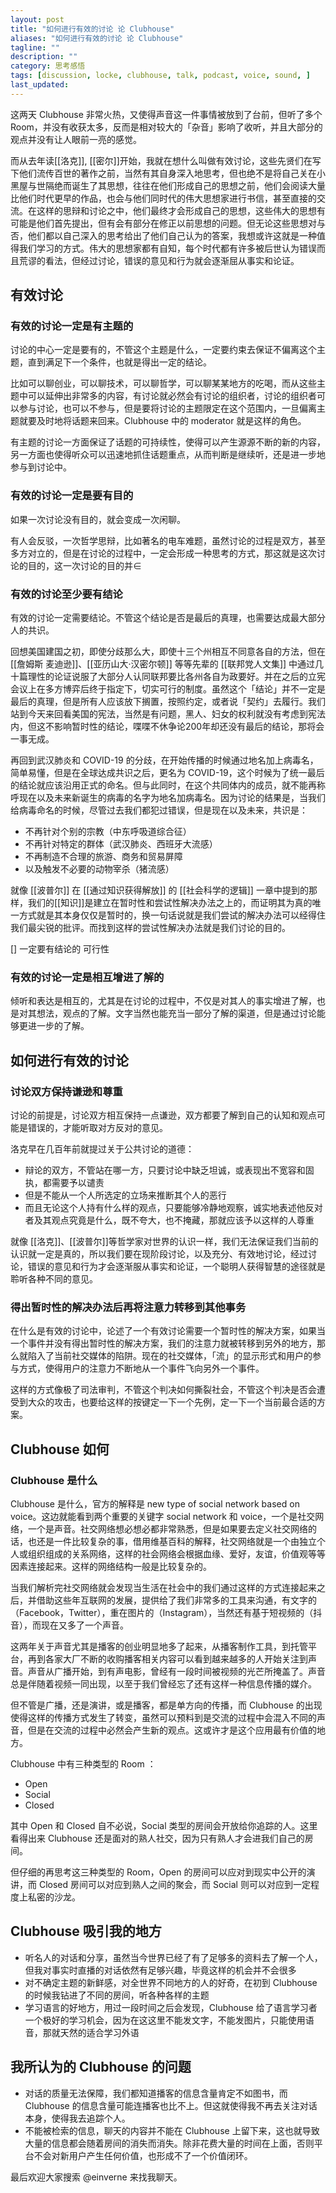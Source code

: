 ```yaml
---
layout: post
title: "如何进行有效的讨论 论 Clubhouse"
aliases: "如何进行有效的讨论 论 Clubhouse"
tagline: ""
description: ""
category: 思考感悟
tags: [discussion, locke, clubhouse, talk, podcast, voice, sound, ]
last_updated: 
---
```



这两天 Clubhouse 非常火热，又使得声音这一件事情被放到了台前，但听了多个 Room，并没有收获太多，反而是相对较大的「杂音」影响了收听，并且大部分的观点并没有让人眼前一亮的感觉。

而从去年读[[洛克]], [[密尔]]开始，我就在想什么叫做有效讨论，这些先贤们在写下他们流传百世的著作之前，当然有其自身深入地思考，但也绝不是将自己关在小黑屋与世隔绝而诞生了其思想，往往在他们形成自己的思想之前，他们会阅读大量比他们时代更早的作品，也会与他们同时代的伟大思想家进行书信，甚至直接的交流。在这样的思辩和讨论之中，他们最终才会形成自己的思想，这些伟大的思想有可能是他们首先提出，但有会有部分在修正以前思想的问题。但无论这些思想对与否，他们都以自己深入的思考给出了他们自己认为的答案，我想或许这就是一种值得我们学习的方式。伟大的思想家都有自知，每个时代都有许多被后世认为错误而且荒谬的看法，但经过讨论，错误的意见和行为就会逐渐屈从事实和论证。

## 有效讨论

### 有效的讨论一定是有主题的
讨论的中心一定是要有的，不管这个主题是什么，一定要约束去保证不偏离这个主题，直到满足下一个条件，也就是得出一定的结论。

比如可以聊创业，可以聊技术，可以聊哲学，可以聊某某地方的吃喝，而从这些主题中可以延伸出非常多的内容，有讨论就必然会有讨论的组织者，讨论的组织者可以参与讨论，也可以不参与，但是要将讨论的主题限定在这个范围内，一旦偏离主题就要及时地将话题来回来。Clubhouse 中的 moderator 就是这样的角色。

有主题的讨论一方面保证了话题的可持续性，使得可以产生源源不断的新的内容，另一方面也使得听众可以迅速地抓住话题重点，从而判断是继续听，还是进一步地参与到讨论中。
 
### 有效的讨论一定是要有目的
如果一次讨论没有目的，就会变成一次闲聊。

有人会反驳，一次哲学思辩，比如著名的电车难题，虽然讨论的过程是双方，甚至多方对立的，但是在讨论的过程中，一定会形成一种思考的方式，那这就是这次讨论的目的，这一次讨论的目的并∈

### 有效的讨论至少要有结论
有效的讨论一定需要结论。不管这个结论是否是最后的真理，也需要达成最大部分人的共识。

回想美国建国之初，即使分歧那么大，即使十三个州相互不同意各自的方法，但在 [[詹姆斯 麦迪逊]]、[[亚历山大·汉密尔顿]] 等等先辈的 [[联邦党人文集]] 中通过几十篇理性的论证说服了大部分人认同联邦要比各州各自为政要好。并在之后的立宪会议上在多方博弈后终于指定下，切实可行的制度。虽然这个「结论」并不一定是最后的真理，但是所有人应该放下搁置，按照约定，或者说「契约」去履行。我们站到今天来回看美国的宪法，当然是有问题，黑人、妇女的权利就没有考虑到宪法内，但这不影响暂时性的结论，喋喋不休争论200年却还没有最后的结论，那将会一事无成。

再回到武汉肺炎和 COVID-19 的分歧，在开始传播的时候通过地名加上病毒名，简单易懂，但是在全球达成共识之后，更名为 COVID-19，这个时候为了统一最后的结论就应该沿用正式的命名。但与此同时，在这个共同体内的成员，就不能再称呼现在以及未来新诞生的病毒的名字为地名加病毒名。因为讨论的结果是，当我们给病毒命名的时候，尽管过去我们都犯过错误，但是现在以及未来，共识是：

- 不再针对个别的宗教（中东呼吸道综合征）
- 不再针对特定的群体（武汉肺炎、西班牙大流感）
- 不再制造不合理的旅游、商务和贸易屏障
- 以及触发不必要的动物宰杀（猪流感）
 

就像 [[波普尔]] 在 [[通过知识获得解放]] 的 [[社会科学的逻辑]] 一章中提到的那样，我们的[[知识]]是建立在暂时性和尝试性解决办法之上的，而证明其为真的唯一方式就是其本身仅仅是暂时的，换一句话说就是我们尝试的解决办法可以经得住我们最尖锐的批评。而找到这样的尝试性解决办法就是我们讨论的目的。

[] 一定要有结论的 可行性



### 有效的讨论一定是相互增进了解的
倾听和表达是相互的，尤其是在讨论的过程中，不仅是对其人的事实增进了解，也是对其想法，观点的了解。文字当然也能充当一部分了解的渠道，但是通过讨论能够更进一步的了解。

## 如何进行有效的讨论

### 讨论双方保持谦逊和尊重

讨论的前提是，讨论双方相互保持一点谦逊，双方都要了解到自己的认知和观点可能是错误的，才能听取对方反对的意见。

洛克早在几百年前就提过关于公共讨论的道德：

- 辩论的双方，不管站在哪一方，只要讨论中缺乏坦诚，或表现出不宽容和固执，都需要予以谴责
- 但是不能从一个人所选定的立场来推断其个人的恶行
- 而且无论这个人持有什么样的观点，只要能够冷静地观察，诚实地表述他反对者及其观点究竟是什么，既不夸大，也不掩藏，那就应该予以这样的人尊重

 
就像 [[洛克]]、[[波普尔]]等哲学家对世界的认识一样，我们无法保证我们当前的认识就一定是真的，所以我们要在现阶段讨论，以及充分、有效地讨论，经过讨论，错误的意见和行为才会逐渐服从事实和论证，一个聪明人获得智慧的途径就是聆听各种不同的意见。


### 得出暂时性的解决办法后再将注意力转移到其他事务
在什么是有效的讨论中，论述了一个有效讨论需要一个暂时性的解决方案，如果当一个事件并没有得出暂时性的解决方案，我们的注意力就被转移到另外的地方，那么就陷入了当前社交媒体的陷阱。现在的社交媒体，「流」的显示形式和用户的参与方式，使得用户的注意力不断地从一个事件飞向另外一个事件。

这样的方式像极了司法审判，不管这个判决如何撕裂社会，不管这个判决是否会遭受到大众的攻击，也要给这样的按键定一下一个先例，定一下一个当前最合适的方案。

## Clubhouse 如何

### Clubhouse 是什么
Clubhouse 是什么，官方的解释是 new type of social network based on voice。这边就能看到两个重要的关键字  social network 和 voice，一个是社交网络，一个是声音。社交网络想必想必都非常熟悉，但是如果要去定义社交网络的话，也还是一件比较复杂的事，借用维基百科的解释，社交网络就是一个由独立个人或组织组成的关系网络，这样的社会网络会根据血缘、爱好，友谊，价值观等等因素连接起来。这样的网络结构一般是比较复杂的。

当我们解析完社交网络就会发现当生活在社会中的我们通过这样的方式连接起来之后，并借助这些年互联网的发展，提供给了我们非常多的工具来沟通，有文字的（Facebook，Twitter），重在图片的（Instagram），当然还有基于短视频的（抖音），而现在又多了一个声音。

这两年关于声音尤其是播客的创业明显地多了起来，从播客制作工具，到托管平台，再到各家大厂不断的收购播客相关内容可以看到越来越多的人开始关注到声音。声音从广播开始，到有声电影，曾经有一段时间被视频的光芒所掩盖了。声音总是伴随着视频一同出现，以至于我们曾经忘了还有这样一种信息传播的媒介。

但不管是广播，还是演讲，或是播客，都是单方向的传播，而 Clubhouse 的出现使得这样的传播方式发生了转变，虽然可以预料到是交流的过程中会混入不同的声音，但是在交流的过程中必然会产生新的观点。这或许才是这个应用最有价值的地方。

Clubhouse 中有三种类型的 Room ：

- Open
- Social
- Closed

其中 Open 和 Closed 自不必说，Social 类型的房间会开放给你追踪的人。这里看得出来 Clubhouse 还是面对的熟人社交，因为只有熟人才会进我们自己的房间。

但仔细的再思考这三种类型的 Room，Open 的房间可以应对到现实中公开的演讲，而 Closed 房间可以对应到熟人之间的聚会，而 Social 则可以对应到一定程度上私密的沙龙。

## Clubhouse 吸引我的地方

- 听名人的对话和分享，虽然当今世界已经了有了足够多的资料去了解一个人，但我对事实时直播的对话依然有足够兴趣，毕竟这样的机会并不会很多
- 对不确定主题的新鲜感，对全世界不同地方的人的好奇，在初到 Clubhouse 的时候我钻进了不同的房间，听各种各样的主题
- 学习语言的好地方，用过一段时间之后会发现，Clubhouse 给了语言学习者一个极好的学习机会，因为在这这里不能发文字，不能发图片，只能使用语音，那就天然的适合学习外语

## 我所认为的 Clubhouse 的问题

- 对话的质量无法保障，我们都知道播客的信息含量肯定不如图书，而 Clubhouse 的信息含量可能连播客也比不上。但这就使得我不再去关注对话本身，使得我去追踪个人。
- 不能被检索的信息，聊天的内容并不能在 Clubhouse 上留下来，这也就导致大量的信息都会随着房间的消失而消失。除非花费大量的时间在上面，否则平台不会对新用户产生任何价值，也形成不了一个价值闭环。


最后欢迎大家搜索 @einverne 来找我聊天。
